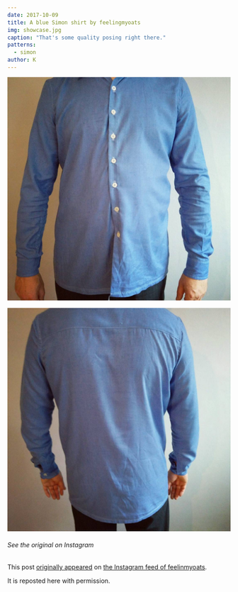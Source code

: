 ```yaml
---
date: 2017-10-09
title: A blue Simon shirt by feelingmyoats
img: showcase.jpg
caption: "That's some quality posing right there."
patterns:
  - simon
author: K
---
```


![View of the front](front.jpg)

![View of the back](back.jpg)

<Note>

###### See the original on Instagram

This post [originally appeared](https://www.instagram.com/p/BZ6X2CkjZor/) on [the Instagram feed of feelinmyoats](https://www.instagram.com/feelinmyoats/).

It is reposted here with permission.

</Note>